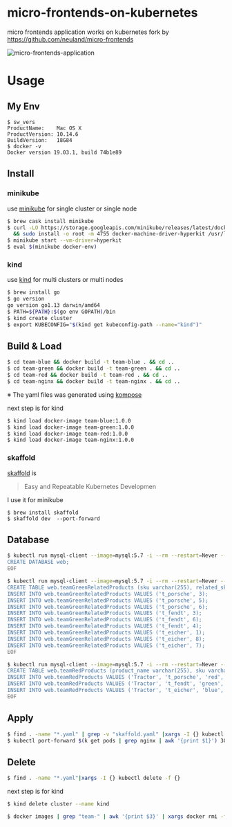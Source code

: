 # micro-frontends-on-kubernetes
micro frontends application works on kubernetes
fork by https://github.com/neuland/micro-frontends

![micro-frontends-application](https://res.cloudinary.com/silverbirder/image/upload/v1568757697/micro-frontend-in-kubernetes/micro-frontend-in-kubernetes.png)
# Usage
## My Env
```
$ sw_vers
ProductName:	Mac OS X
ProductVersion:	10.14.6
BuildVersion:	18G84
$ docker -v
Docker version 19.03.1, build 74b1e89
```

## Install
### minikube
use [minikube](https://github.com/kubernetes/minikube) for single cluster or single node

``` bash
$ brew cask install minikube
$ curl -LO https://storage.googleapis.com/minikube/releases/latest/docker-machine-driver-hyperkit \
  && sudo install -o root -m 4755 docker-machine-driver-hyperkit /usr/local/bin/
$ minikube start --vm-driver=hyperkit
$ eval $(minikube docker-env)
```

### kind
use [kind](https://github.com/kubernetes-sigs/kind) for multi clusters or multi nodes

```bash
$ brew install go
$ go version
go version go1.13 darwin/amd64
$ PATH=${PATH}:$(go env GOPATH)/bin
$ kind create cluster
$ export KUBECONFIG="$(kind get kubeconfig-path --name="kind")"
```

## Build & Load
```bash
$ cd team-blue && docker build -t team-blue . && cd ..
$ cd team-green && docker build -t team-green . && cd ..
$ cd team-red && docker build -t team-red . && cd ..
$ cd team-nginx && docker build -t team-nginx . && cd ..
```

※ The yaml files was generated using [kompose](https://github.com/kubernetes/kompose)

next step is for kind
```bash
$ kind load docker-image team-blue:1.0.0
$ kind load docker-image team-green:1.0.0
$ kind load docker-image team-red:1.0.0
$ kind load docker-image team-nginx:1.0.0
```
### skaffold

[skaffold](https://github.com/GoogleContainerTools/skaffold) is 
> Easy and Repeatable Kubernetes Developmen

I use it for minikube

```
$ brew install skaffold
$ skaffold dev  --port-forward
```
## Database

```bash
$ kubectl run mysql-client --image=mysql:5.7 -i --rm --restart=Never -- mysql -h mysql-0.mysql <<EOF
CREATE DATABASE web;
EOF

$ kubectl run mysql-client --image=mysql:5.7 -i --rm --restart=Never -- mysql -h mysql-0.mysql <<EOF
CREATE TABLE web.teamGreenRelatedProducts (sku varchar(255), related_sku_id int);
INSERT INTO web.teamGreenRelatedProducts VALUES ('t_porsche', 3);
INSERT INTO web.teamGreenRelatedProducts VALUES ('t_porsche', 5);
INSERT INTO web.teamGreenRelatedProducts VALUES ('t_porsche', 6);
INSERT INTO web.teamGreenRelatedProducts VALUES ('t_fendt', 3);
INSERT INTO web.teamGreenRelatedProducts VALUES ('t_fendt', 6);
INSERT INTO web.teamGreenRelatedProducts VALUES ('t_fendt', 4);
INSERT INTO web.teamGreenRelatedProducts VALUES ('t_eicher', 1);
INSERT INTO web.teamGreenRelatedProducts VALUES ('t_eicher', 8);
INSERT INTO web.teamGreenRelatedProducts VALUES ('t_eicher', 7);
EOF

$ kubectl run mysql-client --image=mysql:5.7 -i --rm --restart=Never -- mysql -h mysql-0.mysql <<EOF
CREATE TABLE web.teamRedProducts (product_name varchar(255), sku varchar(255), color varchar(255), sku_name varchar(255), image varchar(255), thumb varchar(255), price varchar(255));
INSERT INTO web.teamRedProducts VALUES ('Tractor', 't_porsche', 'red', 'Porsche-Diesel Master 419', '/red/images/tractor-red.jpg', '/red/images/tractor-red-thumb.jpg', '66,00');
INSERT INTO web.teamRedProducts VALUES ('Tractor', 't_fendt', 'green', 'Fendt F20 Dieselroß', '/red/images/tractor-green.jpg', '/red/images/tractor-green-thumb.jpg', '54,00');
INSERT INTO web.teamRedProducts VALUES ('Tractor', 't_eicher', 'blue', 'Eicher Diesel 215/16', '/red/images/tractor-blue.jpg', '/red/images/tractor-blue-thumb.jpg', '58,00');
EOF
```

## Apply
```bash
$ find . -name "*.yaml" | grep -v "skaffold.yaml" |xargs -I {} kubectl apply -f {}
$ kubectl port-forward $(k get pods | grep nginx | awk '{print $1}') 3000:3000
```

## Delete
```bash
$ find . -name "*.yaml"|xargs -I {} kubectl delete -f {}
```

next step is for kind
```bash
$ kind delete cluster --name kind
```

```bash
$ docker images | grep "team-" | awk '{print $3}' | xargs docker rmi -f 
```
